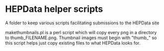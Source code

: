 # HEPData helper scripts

A folder to keep various scripts facilitating submissions to the HEPData site

makethumbnails.pl is a perl script which will copy every png in a directory to thumb_FILENAME.png.  Thumbnail images must begin with "thumb_" so this script helps just copy existing files to what HEPData looks for.

